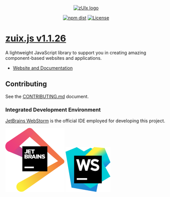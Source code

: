 <p align="center">
    <a href="https://zuixjs.github.io/zuix" target="_blank" rel="noopener noreferrer">
        <img width="96" src="https://zuixjs.github.io/zuix/images/zuix-logo.svg" alt="zUIx logo">
    </a>
</p>

<p align="center">
  <a href="https://www.npmjs.com/package/zuix-dist"><img src="https://img.shields.io/npm/v/zuix-dist.svg?style=for-the-badge" alt="npm dist"></a>
  <a href="https://github.com/zuixjs/zuix/blob/master/LICENSE.TXT"><img src="https://img.shields.io/npm/l/zuix-dist.svg?style=for-the-badge" alt="License"></a>
</p>

# [zuix.js v1.1.26](https://zuixjs.github.io/zuixjs.org)

A lightweight JavaScript library to support you in creating amazing component-based websites and applications.
- [Website and Documentation](https://zuixjs.github.io/zuixjs.org)


## Contributing

See the [CONTRIBUTING.md](https://github.com/zuixjs/zuix/blob/master/CONTRIBUTING.md#contributing) document.

### Integrated Development Environment

[JetBrains WebStorm](https://www.jetbrains.com/webstorm/) is the official IDE employed for developing this project.

![JetBrains Logo](https://raw.githubusercontent.com/zuixjs/zuix/master/docs/images/github/jetbrains.svg)
![JetBrains WebStorm Logo](https://raw.githubusercontent.com/zuixjs/zuix/master/docs/images/github/icon-webstorm.svg)
